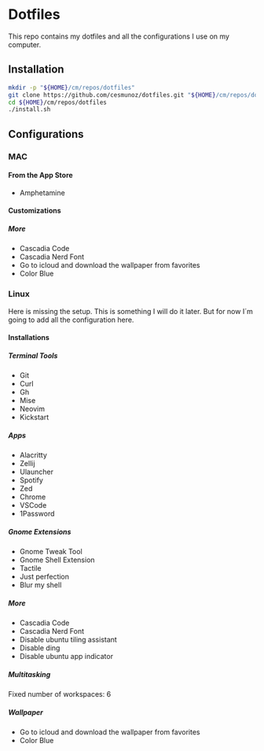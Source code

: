 # Dotfiles

This repo contains my dotfiles and all the configurations I use on my computer.

## Installation
```bash
mkdir -p "${HOME}/cm/repos/dotfiles"
git clone https://github.com/cesmunoz/dotfiles.git "${HOME}/cm/repos/dotfiles"
cd ${HOME}/cm/repos/dotfiles
./install.sh
```

## Configurations

### MAC

#### From the App Store
- Amphetamine
  
#### Customizations

##### More 
- Cascadia Code
- Cascadia Nerd Font
- Go to icloud and download the wallpaper from favorites
- Color Blue

### Linux

Here is missing the setup. This is something I will do it later. But for now I´m going to add all the configuration here.

#### Installations

##### Terminal Tools
- Git
- Curl
- Gh
- Mise
- Neovim
- Kickstart

##### Apps
- Alacritty
- Zellij
- Ulauncher
- Spotify
- Zed
- Chrome
- VSCode
- 1Password

##### Gnome Extensions
- Gnome Tweak Tool
- Gnome Shell Extension
- Tactile
- Just perfection
- Blur my shell

##### More 
- Cascadia Code
- Cascadia Nerd Font
- Disable ubuntu tiling assistant
- Disable ding
- Disable ubuntu app indicator

##### Multitasking
Fixed number of workspaces: 6

##### Wallpaper
- Go to icloud and download the wallpaper from favorites
- Color Blue



